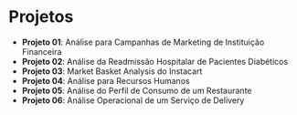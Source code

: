 # Projetos

- **Projeto 01**: Análise para Campanhas de Marketing de Instituição Financeira
- **Projeto 02**: Análise da Readmissão Hospitalar de Pacientes Diabéticos
- **Projeto 03**: Market Basket Analysis do Instacart
- **Projeto 04**: Análise para Recursos Humanos
- **Projeto 05**: Análise do Perfil de Consumo de um Restaurante
- **Projeto 06**: Análise Operacional de um Serviço de Delivery